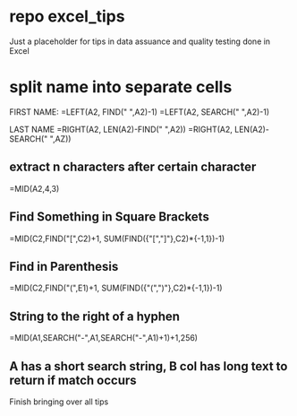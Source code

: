 # repo excel_tips

Just a placeholder for tips in data assuance and quality testing done in Excel

# split name into separate cells

FIRST NAME: 
  =LEFT(A2, FIND(" ",A2)-1)
  =LEFT(A2, SEARCH(" ",A2)-1)

LAST NAME
  =RIGHT(A2, LEN(A2)-FIND(" ",A2))
  =RIGHT(A2, LEN(A2)-SEARCH(" ",AZ))


## extract n characters after certain character

  =MID(A2,4,3)


## Find Something in Square Brackets

  =MID(C2,FIND("[",C2)+1, SUM(FIND({"[","]"},C2)*{-1,1})-1)

 
## Find in Parenthesis

  =MID(C2,FIND("(",E1)+1, SUM(FIND({"(",")"},C2)*{-1,1})-1)


## String to the right of a hyphen

=MID(A1,SEARCH("-",A1,SEARCH("-",A1)+1)+1,256)


## A has a short search string, B col has long text to return if match occurs

<TODO> Finish bringing over all tips </TODO>

